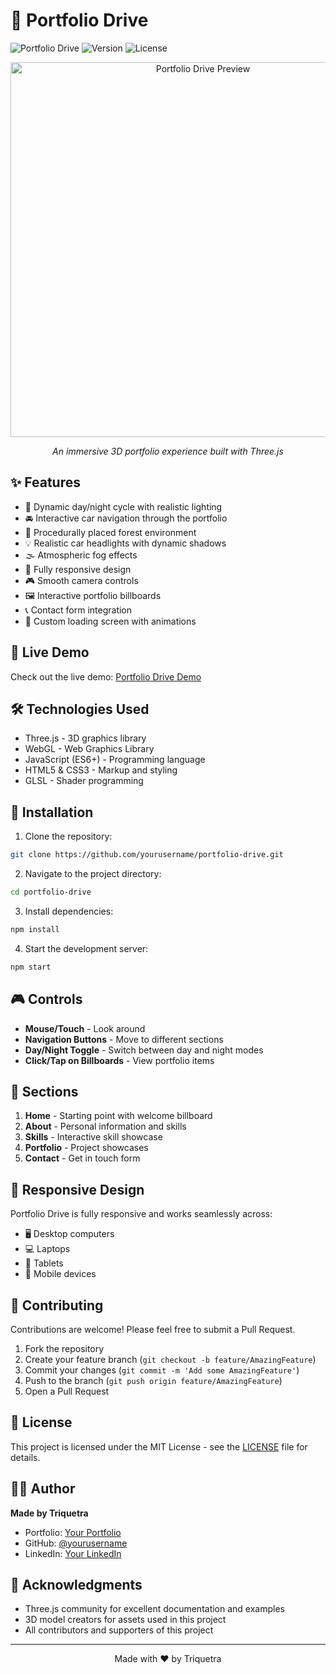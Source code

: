 # 🚗 Portfolio Drive

![Portfolio Drive](https://img.shields.io/badge/Portfolio-Drive-blue?style=for-the-badge&logo=three.js)
![Version](https://img.shields.io/badge/version-1.0.0-green?style=for-the-badge)
![License](https://img.shields.io/badge/license-MIT-red?style=for-the-badge)

<div align="center">
  <img src="preview.gif" alt="Portfolio Drive Preview" width="600px" />
  <p><em>An immersive 3D portfolio experience built with Three.js</em></p>
</div>

## ✨ Features

- 🌙 Dynamic day/night cycle with realistic lighting
- 🚘 Interactive car navigation through the portfolio
- 🌳 Procedurally placed forest environment
- 💡 Realistic car headlights with dynamic shadows
- 🌫️ Atmospheric fog effects
- 📱 Fully responsive design
- 🎮 Smooth camera controls
- 🖼️ Interactive portfolio billboards
- 📞 Contact form integration
- 💫 Custom loading screen with animations

## 🚀 Live Demo

Check out the live demo: [Portfolio Drive Demo](https://your-demo-link.com)

## 🛠️ Technologies Used

- Three.js - 3D graphics library
- WebGL - Web Graphics Library
- JavaScript (ES6+) - Programming language
- HTML5 & CSS3 - Markup and styling
- GLSL - Shader programming

## 🔧 Installation

1. Clone the repository:
```bash
git clone https://github.com/yourusername/portfolio-drive.git
```

2. Navigate to the project directory:
```bash
cd portfolio-drive
```

3. Install dependencies:
```bash
npm install
```

4. Start the development server:
```bash
npm start
```

## 🎮 Controls

- **Mouse/Touch** - Look around
- **Navigation Buttons** - Move to different sections
- **Day/Night Toggle** - Switch between day and night modes
- **Click/Tap on Billboards** - View portfolio items

## 🌟 Sections

1. **Home** - Starting point with welcome billboard
2. **About** - Personal information and skills
3. **Skills** - Interactive skill showcase
4. **Portfolio** - Project showcases
5. **Contact** - Get in touch form

## 📱 Responsive Design

Portfolio Drive is fully responsive and works seamlessly across:
- 🖥️ Desktop computers
- 💻 Laptops
- 📱 Tablets
- 📱 Mobile devices

## 🤝 Contributing

Contributions are welcome! Please feel free to submit a Pull Request.

1. Fork the repository
2. Create your feature branch (`git checkout -b feature/AmazingFeature`)
3. Commit your changes (`git commit -m 'Add some AmazingFeature'`)
4. Push to the branch (`git push origin feature/AmazingFeature`)
5. Open a Pull Request

## 📄 License

This project is licensed under the MIT License - see the [LICENSE](LICENSE) file for details.

## 👨‍💻 Author

**Made by Triquetra**
- Portfolio: [Your Portfolio](https://your-portfolio.com)
- GitHub: [@yourusername](https://github.com/yourusername)
- LinkedIn: [Your LinkedIn](https://linkedin.com/in/yourusername)

## 🙏 Acknowledgments

- Three.js community for excellent documentation and examples
- 3D model creators for assets used in this project
- All contributors and supporters of this project

---

<div align="center">
  Made with ❤️ by Triquetra
</div> 
